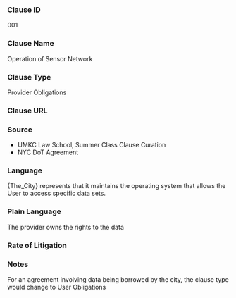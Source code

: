 ### Clause ID
001

### Clause Name 
Operation of Sensor Network

### Clause Type
Provider Obligations

### Clause URL 

### Source 
* UMKC Law School, Summer Class Clause Curation
* NYC DoT Agreement

### Language
{The_City} represents that it maintains the operating system that allows the User to access specific data sets. 

### Plain Language
The provider owns the rights to the data 

### Rate of Litigation

### Notes 
For an agreement involving data being borrowed by the city, the clause type would change to User Obligations

